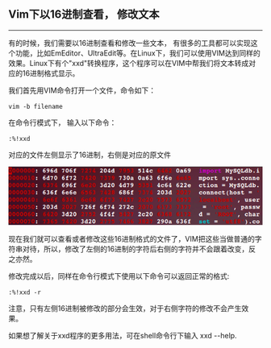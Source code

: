 ## Vim下以16进制查看， 修改文本

----------------------------------------------------------

有的时候，我们需要以16进制查看和修改一些文本， 有很多的工具都可以实现这个功能，比如EmEditor、UltraEdit等。在Linux下，我们可以使用VIM达到同样的效果。Linux下有个"xxd"转换程序，这个程序可以在VIM中帮我们将文本转成对应的16进制格式显示。

我们首先用VIM命令打开一个文件，命令如下：

    vim -b filename

在命令行模式下， 输入以下命令：

    :%!xxd

对应的文件左侧显示了16进制，右侧是对应的原文件

![vim_hex_view](./post/imgs/vim_hex_view.png)

现在我们就可以查看或者修改这些16进制格式的文件了，VIM把这些当做普通的字符串对待，所以，修改了左侧的16进制的字符后右侧的字符并不会跟着改变，反之亦然。

修改完成以后，同样在命令行模式下使用以下命令可以返回正常的格式:

    :%!xxd -r

注意，只有左侧16进制被修改的部分会生效，对于右侧字符的修改不会产生效果。

如果想了解关于xxd程序的更多用法，可在shell命令行下输入 xxd --help.